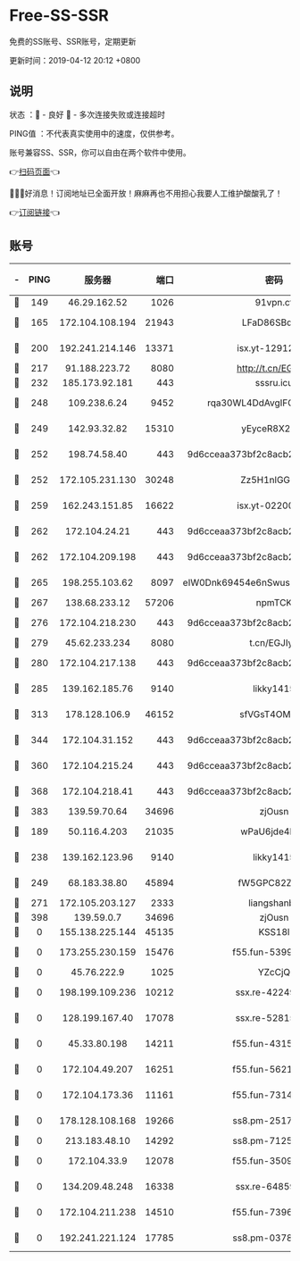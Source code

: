 # Free-SS-SSR

免费的SS账号、SSR账号，定期更新

更新时间：2019-04-12 20:12 +0800

## 说明

状态     ：🙂 - 良好 🙁 - 多次连接失败或连接超时

PING值   ：不代表真实使用中的速度，仅供参考。

账号兼容SS、SSR，你可以自由在两个软件中使用。

👉[扫码页面](https://liesauer.github.io/Free-SS-SSR/)👈

🎉🎉🎉好消息！订阅地址已全面开放！麻麻再也不用担心我要人工维护酸酸乳了！

👉[订阅链接](https://www.liesauer.net/yogurt/subscribe?ACCESS_TOKEN=DAYxR3mMaZAsaqUb)👈

## 账号

|-|PING|服务器|端口|密码|加密方式|区域|
|:----:|:----:|:-----:|-----:|:----:|:----:|:----:|
|🙂|149|46.29.162.52|1026|91vpn.cf|rc4-md5|RU|
|🙂|165|172.104.108.194|21943|LFaD86SBq2lY|aes-256-cfb|JP|
|🙂|200|192.241.214.146|13371|isx.yt-12912569|aes-256-cfb|US|
|🙂|217|91.188.223.72|8080|http://t.cn/EGJIyrl|rc4-md5|RU|
|🙂|232|185.173.92.181|443|sssru.icu|rc4-md5|RU|
|🙂|248|109.238.6.24|9452|rqa30WL4DdAvgIFG6Fs3znzTa|aes-256-cfb|FR|
|🙂|249|142.93.32.82|15310|yEyceR8X2EVd|aes-256-cfb|GB|
|🙂|252|198.74.58.40|443|9d6cceaa373bf2c8acb22e60b6a58be6|aes-256-cfb|US|
|🙂|252|172.105.231.130|30248|Zz5H1nlGGKHx|aes-256-cfb|JP|
|🙂|259|162.243.151.85|16622|isx.yt-02200546|aes-256-cfb|US|
|🙂|262|172.104.24.21|443|9d6cceaa373bf2c8acb22e60b6a58be6|aes-256-cfb|US|
|🙂|262|172.104.209.198|443|9d6cceaa373bf2c8acb22e60b6a58be6|aes-256-cfb|US|
|🙂|265|198.255.103.62|8097|eIW0Dnk69454e6nSwuspv9DmS201tQ0D|aes-256-cfb|US|
|🙂|267|138.68.233.12|57206|npmTCK|rc4-md5|US|
|🙂|276|172.104.218.230|443|9d6cceaa373bf2c8acb22e60b6a58be6|aes-256-cfb|US|
|🙂|279|45.62.233.234|8080|t.cn/EGJIyrl|rc4-md5|CA|
|🙂|280|172.104.217.138|443|9d6cceaa373bf2c8acb22e60b6a58be6|aes-256-cfb|US|
|🙂|285|139.162.185.76|9140|likky1415|aes-256-cfb|DE|
|🙂|313|178.128.106.9|46152|sfVGsT4OMxHC|aes-256-cfb|SG|
|🙂|344|172.104.31.152|443|9d6cceaa373bf2c8acb22e60b6a58be6|aes-256-cfb|US|
|🙂|360|172.104.215.24|443|9d6cceaa373bf2c8acb22e60b6a58be6|aes-256-cfb|US|
|🙂|368|172.104.218.41|443|9d6cceaa373bf2c8acb22e60b6a58be6|aes-256-cfb|US|
|🙂|383|139.59.70.64|34696|zjOusn|chacha20|IN|
|🙂|189|50.116.4.203|21035|wPaU6jde4NZT|aes-256-cfb|US|
|🙂|238|139.162.123.96|9140|likky1415|aes-256-cfb|JP|
|🙂|249|68.183.38.80|45894|fW5GPC82Z97G|aes-256-cfb|GB|
|🙂|271|172.105.203.127|2333|liangshanbo|chacha20|JP|
|🙂|398|139.59.0.7|34696|zjOusn|chacha20|IN|
|🙁|0|155.138.225.144|45135|KSS18l|rc4-md5|US|
|🙁|0|173.255.230.159|15476|f55.fun-53994105|aes-256-cfb|US|
|🙁|0|45.76.222.9|1025|YZcCjQ|rc4-md5|JP|
|🙁|0|198.199.109.236|10212|ssx.re-42249834|aes-256-cfb|US|
|🙁|0|128.199.167.40|17078|ssx.re-52815592|aes-256-cfb|SG|
|🙁|0|45.33.80.198|14211|f55.fun-43151114|aes-256-cfb|US|
|🙁|0|172.104.49.207|16251|f55.fun-56219821|aes-256-cfb|SG|
|🙁|0|172.104.173.36|11161|f55.fun-73141785|aes-256-cfb|SG|
|🙁|0|178.128.108.168|19266|ss8.pm-25170314|aes-256-cfb|SG|
|🙁|0|213.183.48.10|14292|ss8.pm-71250889|rc4-md5|RU|
|🙁|0|172.104.33.9|12078|f55.fun-35097379|aes-256-cfb|SG|
|🙁|0|134.209.48.248|16338|ssx.re-64859691|aes-256-cfb|US|
|🙁|0|172.104.211.238|14510|f55.fun-73968171|aes-256-cfb|US|
|🙁|0|192.241.221.124|17785|ss8.pm-03781993|aes-256-cfb|US|

